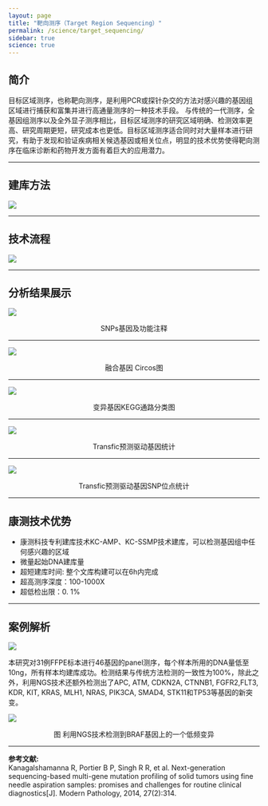 ```yaml
---
layout: page
title: "靶向测序（Target Region Sequencing）"
permalink: /science/target_sequencing/
sidebar: true
science: true
---
```


## 简介

目标区域测序，也称靶向测序，是利用PCR或探针杂交的方法对感兴趣的基因组区域进行捕获和富集并进行高通量测序的一种技术手段。
与传统的一代测序，全基因组测序以及全外显子测序相比，目标区域测序的研究区域明确、检测效率更高、研究周期更短，研究成本也更低。目标区域测序适合同时对大量样本进行研究，有助于发现和验证疾病相关候选基因或相关位点，明显的技术优势使得靶向测序在临床诊断和药物开发方面有着巨大的应用潜力。

---

## 建库方法

<img src="/image/target_sequencing/new建库原理图-靶向测序.jpg">

---

## 技术流程

<img class="fig70" src="/image/target_sequencing/workflow.png">

---

## 分析结果展示

<img src="/image/target_sequencing/snp基因及功能注释结果.png">
<p style="text-align: center; ">SNPs基因及功能注释</p>

---

<img src="/image/target_sequencing/circos.png">
<p style="text-align: center; ">融合基因 Circos图</p>

---

<img src="/image/target_sequencing/kegg.png">
<p style="text-align: center; ">变异基因KEGG通路分类图</p>

---

<img src="/image/target_sequencing/Transfic.png">
<p style="text-align: center; ">Transfic预测驱动基因统计</p>

---

<img src="/image/target_sequencing/Transfic_SNP.png">
<p style="text-align: center; ">Transfic预测驱动基因SNP位点统计</p>

---

## 康测技术优势

* 康测科技专利建库技术KC-AMP、KC-SSMP技术建库，可以检测基因组中任何感兴趣的区域
* 微量起始DNA建库量
* 超短建库时间: 整个文库构建可以在6h内完成
* 超高测序深度：100-1000X
* 超低检出限：0. 1%

---

## 案例解析

<img src="/image/target_sequencing/目标区域测序文献.png">

本研究对31例FFPE标本进行46基因的panel测序，每个样本所用的DNA量低至10ng，所有样本均建库成功。检测结果与传统方法检测的一致性为100%，除此之外，利用NGS技术还额外检测出了APC, ATM, CDKN2A, CTNNB1, FGFR2,FLT3, KDR, KIT, KRAS, MLH1, NRAS, PIK3CA, SMAD4, STK11和TP53等基因的新突变。

<img src="/image/target_sequencing/target-seq-2.png">

<p style="text-align: center; ">图 利用NGS技术检测到BRAF基因上的一个低频变异</p>

---

<div><strong>参考文献:</strong></div>

<div>Kanagalshamanna R, Portier B P, Singh R R, et al. Next-generation sequencing-based multi-gene mutation profiling of solid tumors using fine needle aspiration samples: promises and challenges for routine clinical diagnostics[J]. Modern Pathology, 2014, 27(2):314.</div>
